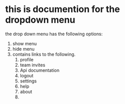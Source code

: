 # this is documention for the dropdown menu

the drop down menu has the following options:
1. show menu
2. hide menu
3. contains links to the following.
   1. profile
   2. team invites
   3. Api documentation
   4. logout
   5. settings
   6. help
   7. about
   8. 



